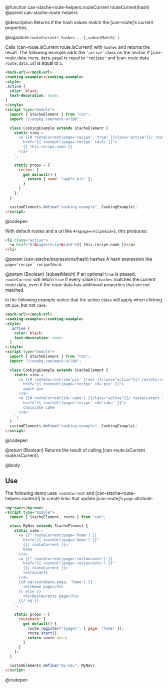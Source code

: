 @function can-stache-route-helpers.routeCurrent routeCurrent(hash)
@parent can-stache-route-helpers

@description Returns if the hash values match the [can-route]’s current properties.

@signature `routeCurrent( hashes... [,subsetMatch] )`

  Calls [can-route.isCurrent route.isCurrent] with `hashes` and returns the result. The following example adds the `'active'` class on the anchor if [can-route.data `route.data.page`] is equal to `"recipes"` and [can-route.data `route.data.id`] is equal to `5`.

  ```html
  <mock-url></mock-url>
  <cooking-example></cooking-example>
  <style>
  .active {
    color: black;
    text-decoration: none;
  }
  </style>
  <script type="module">
    import { StacheElement } from "can";
    import "//unpkg.com/mock-url@6";

    class CookingExample extends StacheElement {
      static view = `
        <a {{# routeCurrent(page='recipe', true) }}class="active"{{/ routeCurrent }}
          href="{{ routeUrl(page='recipe' id=5) }}">
          {{ this.recipe.name }}
        </a>
      `;

      static props = {
        recipe: {
          get default() {
            return { name: "apple pie" };
          }
        }
      };
    }

    customElements.define("cooking-example", CookingExample);
  </script>
  ```
  @codepen

  With default routes and a url like `#!&page=recipe&id=5`, this produces:

  ```html
  <li class="active">
    <a href="#!&page=recipe&id=5">{{ this.recipe.name }}</a>
  </li>
  ```

  @param {can-stache/expressions/hash} hashes A hash expression like `page='recipe' recipeId=id`.

  @param {Boolean} [subsetMatch] If an optional `true` is passed, `routeCurrent` will
  return `true` if every value in `hashes` matches the current route data, even if
  the route data has additional properties that are not matched.

   In the following example notice that the active class will apply when clicking on `pie`, but not `cake`.

   ```html
   <mock-url></mock-url>
   <cooking-example></cooking-example>
   <style>
     .active {
       color: black;
       text-decoration: none;
     }
   </style>
   <script type="module">
     import { StacheElement } from "can";
     import "//unpkg.com/mock-url@6";

     class CookingExample extends StacheElement {
       static view = `
         <a {{# routeCurrent(id='pie' true) }}class="active"{{/ routeCurrent }}
           href="{{ routeUrl(page='recipe' id='pie' }}">
           apple pie
         </a>
         <a {{# routeCurrent(id='cake') }}class="active"{{/ routeCurrent }}
           href="{{ routeUrl(page='recipe' id='cake' }}">
           chocolate cake
         </a>
       `;
     }
     customElements.define("cooking-example", CookingExample);
   </script>
   ```
   @codepen

  @return {Boolean} Returns the result of calling [can-route.isCurrent route.isCurrent].

@body

## Use

The following demo uses `routeCurrent` and [can-stache-route-helpers.routeUrl] to
create links that update [can-route]’s `page` attribute:

```html
<my-nav></my-nav>
<script type="module">
  import { StacheElement, route } from "can";

  class MyNav extends StacheElement {
    static view = `
      <a {{^ routeCurrent(page='home') }}
        href="{{ routeUrl(page='home') }}"
        {{/ routeCurrent }}>
        home
      </a>
      <a {{^ routeCurrent(page='restaurants') }}
        href="{{ routeUrl(page='restaurants') }}"
        {{/ routeCurrent }}>
        restaurants
      </a>
      {{# eq(routeData.page, 'home') }}
        <h1>Home page</h1>
      {{ else }}
        <h1>Restaurants page</h1>
      {{/ eq }}
    `;

    static props = {
      routeData: {
        get default() {
          route.register("{page}", { page: "home" });
          route.start();
          return route.data;
        }
      }
    };
  }

  customElements.define("my-nav", MyNav);
</script>
```
@codepen
